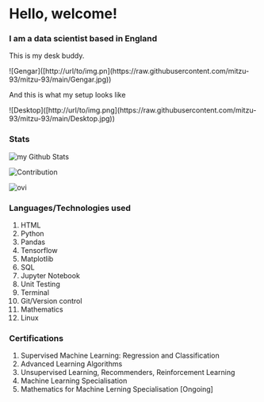 <h1>Hello, welcome!</h1>
<h3>I am a data scientist based in England</h3>
<p>This is my desk buddy.</p>
![Gengar]([http://url/to/img.pn](https://raw.githubusercontent.com/mitzu-93/mitzu-93/main/Gengar.jpg))
<p>And this is what my setup looks like</p>
![Desktop]([http://url/to/img.png](https://raw.githubusercontent.com/mitzu-93/mitzu-93/main/Desktop.jpg))


<h3>Stats</h3>
<img align="center" src="https://github-readme-stats.vercel.app/api?username=mitzu-93&include_all_commits=true&count_private=true&show_icons=true&line_height=20&title_color=2B5BBD&icon_color=1124BB&text_color=A1A1A1&bg_color=0,000000,130F40" alt="my Github Stats"/>

![Contribution](https://activity-graph.herokuapp.com/graph?username=mitzu-93&theme=react-dark&hide_border=true&area=true)

<img src="https://github-readme-stats.vercel.app/api/top-langs?username=mitzu-93&show_icons=true&locale=en&layout=compact&theme=chartreuse-dark" alt="ovi" />

<h3>Languages/Technologies used</h3>

<ol>
  <li>HTML</li>
  <li>Python</li>
  <li>Pandas</li>
  <li>Tensorflow</li>
  <li>Matplotlib</li>
  <li>SQL</li>
  <li>Jupyter Notebook</li>
  <li>Unit Testing</li>
  <li>Terminal</li>
  <li>Git/Version control</li>
  <li>Mathematics</li>
  <li>Linux</li>
</ol>

<h3>Certifications</h3>

<ol>
  <li>Supervised Machine Learning: Regression and Classification</li>
  <li>Advanced Learning Algorithms</li>
  <li>Unsupervised Learning, Recommenders, Reinforcement Learning</li>
  <li>Machine Learning Specialisation</li>
  <li>Mathematics for Machine Lerning Specialisation [Ongoing]</li>
</ol>
